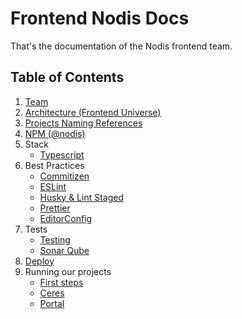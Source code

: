 # Frontend Nodis Docs

That's the documentation of the Nodis frontend team.

## Table of Contents

1. [Team](https://nodis-com-br.github.io/math/team)
2. [Architecture (Frontend Universe)](https://nodis-com-br.github.io/math/universe)
3. [Projects Naming References](https://nodis-com-br.github.io/math/projects-naming-references)
4. [NPM (@nodis)](https://nodis-com-br.github.io/math/npm)
5. Stack
   - [Typescript](https://nodis-com-br.github.io/math/typescript)
6. Best Practices
   - [Commitizen](https://nodis-com-br.github.io/math/commitizen)
   - [ESLint](https://nodis-com-br.github.io/math/eslint)
   - [Husky & Lint Staged](https://nodis-com-br.github.io/math/husky-lint-staged)
   - [Prettier](https://nodis-com-br.github.io/math/prettier)
   - [EditorConfig](https://nodis-com-br.github.io/math/editorconfig)
7. Tests
   - [Testing](https://nodis-com-br.github.io/math/testing)
   - [Sonar Qube](https://nodis-com-br.github.io/math/sonar-qube)
8. [Deploy](https://nodis-com-br.github.io/math/deploy)
9. Running our projects
   - [First steps](https://nodis-com-br.github.io/math/first-steps)
   - [Ceres](https://nodis-com-br.github.io/math/ceres)
   - [Portal](https://nodis-com-br.github.io/math/portal)
